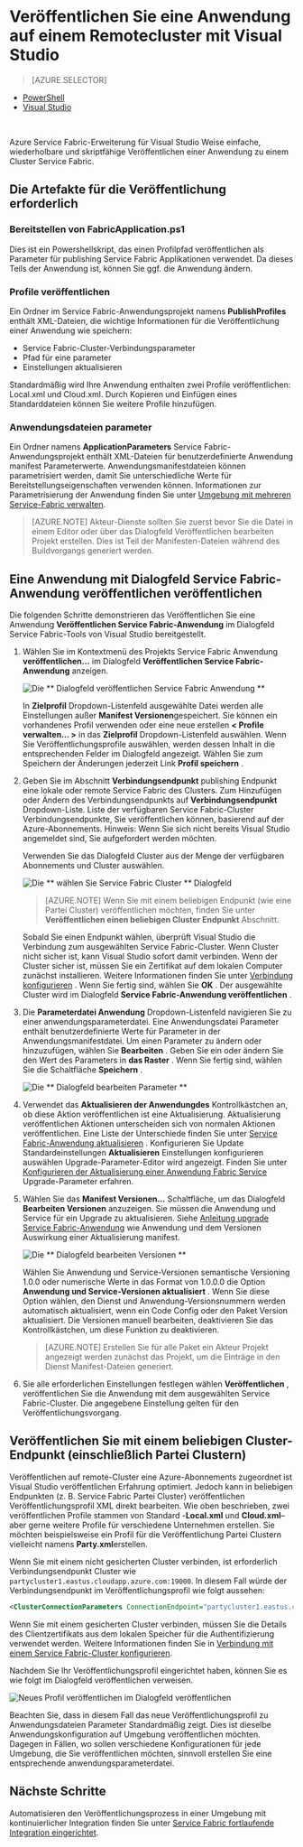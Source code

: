 <properties
    pageTitle="Veröffentlichen eine Anwendung auf einem Remotecluster mit Visual Studio | Microsoft Azure"
    description="So veröffentlichen Sie eine Anwendung auf einem remote Service Fabric-Cluster mithilfe von Visual Studio."
    services="service-fabric"
    documentationCenter="na"
    authors="cawams"
    manager="timlt"
    editor="" />

<tags
    ms.service="multiple"
    ms.devlang="dotnet"
    ms.topic="article"
    ms.tgt_pltfrm="na"
    ms.workload="multiple"
    ms.date="07/29/2016"
    ms.author="cawa" />

# <a name="publish-an-application-to-a-remote-cluster-by-using-visual-studio"></a>Veröffentlichen Sie eine Anwendung auf einem Remotecluster mit Visual Studio

> [AZURE.SELECTOR]
- [PowerShell](service-fabric-deploy-remove-applications.md)
- [Visual Studio](service-fabric-publish-app-remote-cluster.md)

<br/>

Azure Service Fabric-Erweiterung für Visual Studio Weise einfache, wiederholbare und skriptfähige Veröffentlichen einer Anwendung zu einem Cluster Service Fabric.

## <a name="the-artifacts-required-for-publishing"></a>Die Artefakte für die Veröffentlichung erforderlich

### <a name="deploy-fabricapplicationps1"></a>Bereitstellen von FabricApplication.ps1

Dies ist ein Powershellskript, das einen Profilpfad veröffentlichen als Parameter für publishing Service Fabric Applikationen verwendet. Da dieses Teils der Anwendung ist, können Sie ggf. die Anwendung ändern.

### <a name="publish-profiles"></a>Profile veröffentlichen

Ein Ordner im Service Fabric-Anwendungsprojekt namens **PublishProfiles** enthält XML-Dateien, die wichtige Informationen für die Veröffentlichung einer Anwendung wie speichern:

- Service Fabric-Cluster-Verbindungsparameter
- Pfad für eine parameter
- Einstellungen aktualisieren

Standardmäßig wird Ihre Anwendung enthalten zwei Profile veröffentlichen: Local.xml und Cloud.xml. Durch Kopieren und Einfügen eines Standarddateien können Sie weitere Profile hinzufügen.

### <a name="application-parameter-files"></a>Anwendungsdateien parameter

Ein Ordner namens **ApplicationParameters** Service Fabric-Anwendungsprojekt enthält XML-Dateien für benutzerdefinierte Anwendung manifest Parameterwerte. Anwendungsmanifestdateien können parametrisiert werden, damit Sie unterschiedliche Werte für Bereitstellungseigenschaften verwenden können. Informationen zur Parametrisierung der Anwendung finden Sie unter [Umgebung mit mehreren Service-Fabric verwalten](service-fabric-manage-multiple-environment-app-configuration.md).

>[AZURE.NOTE] Akteur-Dienste sollten Sie zuerst bevor Sie die Datei in einem Editor oder über das Dialogfeld Veröffentlichen bearbeiten Projekt erstellen. Dies ist Teil der Manifesten-Dateien während des Buildvorgangs generiert werden.

## <a name="to-publish-an-application-by-using-the-publish-service-fabric-application-dialog-box"></a>Eine Anwendung mit Dialogfeld Service Fabric-Anwendung veröffentlichen veröffentlichen

Die folgenden Schritte demonstrieren das Veröffentlichen Sie eine Anwendung **Veröffentlichen Service Fabric-Anwendung** im Dialogfeld Service Fabric-Tools von Visual Studio bereitgestellt.

1. Wählen Sie im Kontextmenü des Projekts Service Fabric Anwendung **veröffentlichen...** im Dialogfeld **Veröffentlichen Service Fabric-Anwendung** anzeigen.

    ![Die ** Dialogfeld veröffentlichen Service Fabric Anwendung **][0]

    In **Zielprofil** Dropdown-Listenfeld ausgewählte Datei werden alle Einstellungen außer **Manifest Versionen**gespeichert. Sie können ein vorhandenes Profil verwenden oder eine neue erstellen **< Profile verwalten... >** in das **Zielprofil** Dropdown-Listenfeld auswählen. Wenn Sie Veröffentlichungsprofile auswählen, werden dessen Inhalt in die entsprechenden Felder im Dialogfeld angezeigt. Wählen Sie zum Speichern der Änderungen jederzeit Link **Profil speichern** .    

2. Geben Sie im Abschnitt **Verbindungsendpunkt** publishing Endpunkt eine lokale oder remote Service Fabric des Clusters. Zum Hinzufügen oder Ändern des Verbindungsendpunkts auf **Verbindungsendpunkt** Dropdown-Liste. Liste der verfügbaren Service Fabric-Cluster Verbindungsendpunkte, Sie veröffentlichen können, basierend auf der Azure-Abonnements. Hinweis: Wenn Sie sich nicht bereits Visual Studio angemeldet sind, Sie aufgefordert werden möchten.

    Verwenden Sie das Dialogfeld Cluster aus der Menge der verfügbaren Abonnements und Cluster auswählen.

    ![Die ** wählen Sie Service Fabric Cluster ** Dialogfeld][1]

    >[AZURE.NOTE] Wenn Sie mit einem beliebigen Endpunkt (wie eine Partei Cluster) veröffentlichen möchten, finden Sie unter **Veröffentlichen einen beliebigen Cluster Endpunkt** Abschnitt.

    Sobald Sie einen Endpunkt wählen, überprüft Visual Studio die Verbindung zum ausgewählten Service Fabric-Cluster. Wenn Cluster nicht sicher ist, kann Visual Studio sofort damit verbinden. Wenn der Cluster sicher ist, müssen Sie ein Zertifikat auf dem lokalen Computer zunächst installieren. Weitere Informationen finden Sie unter [Verbindung konfigurieren](service-fabric-visualstudio-configure-secure-connections.md) . Wenn Sie fertig sind, wählen Sie **OK** . Der ausgewählte Cluster wird im Dialogfeld **Service Fabric-Anwendung veröffentlichen** .

3. Die **Parameterdatei Anwendung** Dropdown-Listenfeld navigieren Sie zu einer anwendungsparameterdatei. Eine Anwendungsdatei Parameter enthält benutzerdefinierte Werte für Parameter in der Anwendungsmanifestdatei. Um einen Parameter zu ändern oder hinzuzufügen, wählen Sie **Bearbeiten** . Geben Sie ein oder ändern Sie den Wert des Parameters in **das Raster** . Wenn Sie fertig sind, wählen Sie die Schaltfläche **Speichern** .

    ![Die ** Dialogfeld bearbeiten Parameter **][2]

4. Verwendet das **Aktualisieren der Anwendungdes** Kontrollkästchen an, ob diese Aktion veröffentlichen ist eine Aktualisierung. Aktualisierung veröffentlichen Aktionen unterscheiden sich von normalen Aktionen veröffentlichen. Eine Liste der Unterschiede finden Sie unter [Service Fabric-Anwendung aktualisieren](service-fabric-application-upgrade.md) . Konfigurieren Sie Update Standardeinstellungen **Aktualisieren** Einstellungen konfigurieren auswählen Upgrade-Parameter-Editor wird angezeigt. Finden Sie unter [Konfigurieren der Aktualisierung einer Anwendung Fabric Service](service-fabric-visualstudio-configure-upgrade.md) Upgrade-Parameter erfahren.

5. Wählen Sie das **Manifest Versionen...** Schaltfläche, um das Dialogfeld **Bearbeiten Versionen** anzuzeigen. Sie müssen die Anwendung und Service für ein Upgrade zu aktualisieren. Siehe [Anleitung upgrade Service Fabric-Anwendung](service-fabric-application-upgrade-tutorial.md) wie Anwendung und dem Versionen Auswirkung einer Aktualisierung manifest.

    ![Die ** Dialogfeld bearbeiten Versionen **][3]

    Wählen Sie Anwendung und Service-Versionen semantische Versioning 1.0.0 oder numerische Werte in das Format von 1.0.0.0 die Option **Anwendung und Service-Versionen aktualisiert** . Wenn Sie diese Option wählen, den Dienst und Anwendung-Versionsnummern werden automatisch aktualisiert, wenn ein Code Config oder den Paket Version aktualisiert. Die Versionen manuell bearbeiten, deaktivieren Sie das Kontrollkästchen, um diese Funktion zu deaktivieren.

    >[AZURE.NOTE] Erstellen Sie für alle Paket ein Akteur Projekt angezeigt werden zunächst das Projekt, um die Einträge in den Dienst Manifest-Dateien generiert.

6. Sie alle erforderlichen Einstellungen festlegen wählen **Veröffentlichen** , veröffentlichen Sie die Anwendung mit dem ausgewählten Service Fabric-Cluster. Die angegebene Einstellung gelten für den Veröffentlichungsvorgang.

## <a name="publish-to-an-arbitrary-cluster-endpoint-including-party-clusters"></a>Veröffentlichen Sie mit einem beliebigen Cluster-Endpunkt (einschließlich Partei Clustern)

Veröffentlichen auf remote-Cluster eine Azure-Abonnements zugeordnet ist Visual Studio veröffentlichen Erfahrung optimiert. Jedoch kann in beliebigen Endpunkten (z. B. Service Fabric Partei Cluster) veröffentlichen Veröffentlichungsprofil XML direkt bearbeiten. Wie oben beschrieben, zwei veröffentlichen Profile stammen von Standard -**Local.xml** und **Cloud.xml**– aber gerne weitere Profile für verschiedene Unternehmen erstellen. Sie möchten beispielsweise ein Profil für die Veröffentlichung Partei Clustern vielleicht namens **Party.xml**erstellen.

Wenn Sie mit einem nicht gesicherten Cluster verbinden, ist erforderlich Verbindungsendpunkt Cluster wie `partycluster1.eastus.cloudapp.azure.com:19000`. In diesem Fall würde der Verbindungsendpunkt im Veröffentlichungsprofil wie folgt aussehen:

```XML
<ClusterConnectionParameters ConnectionEndpoint="partycluster1.eastus.cloudapp.azure.com:19000" />
```

  Wenn Sie mit einem gesicherten Cluster verbinden, müssen Sie die Details des Clientzertifikats aus dem lokalen Speicher für die Authentifizierung verwendet werden. Weitere Informationen finden Sie in [Verbindung mit einem Service Fabric-Cluster konfigurieren](service-fabric-visualstudio-configure-secure-connections.md).

  Nachdem Sie Ihr Veröffentlichungsprofil eingerichtet haben, können Sie es wie folgt im Dialogfeld veröffentlichen verweisen.

  ![Neues Profil veröffentlichen im Dialogfeld veröffentlichen][4]

  Beachten Sie, dass in diesem Fall das neue Veröffentlichungsprofil zu Anwendungsdateien Parameter Standardmäßig zeigt. Dies ist dieselbe Anwendungskonfiguration auf Umgebung veröffentlichen möchten. Dagegen in Fällen, wo sollen verschiedene Konfigurationen für jede Umgebung, die Sie veröffentlichen möchten, sinnvoll erstellen Sie eine entsprechende anwendungsparameterdatei.

## <a name="next-steps"></a>Nächste Schritte

Automatisieren den Veröffentlichungsprozess in einer Umgebung mit kontinuierlicher Integration finden Sie unter [Service Fabric fortlaufende Integration eingerichtet](service-fabric-set-up-continuous-integration.md).


[0]: ./media/service-fabric-publish-app-remote-cluster/PublishDialog.png
[1]: ./media/service-fabric-publish-app-remote-cluster/SelectCluster.png
[2]: ./media/service-fabric-publish-app-remote-cluster/EditParams.png
[3]: ./media/service-fabric-publish-app-remote-cluster/EditVersions.png
[4]: ./media/service-fabric-publish-app-remote-cluster/publish-to-party-cluster.png
